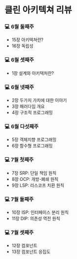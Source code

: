 # 클린 아키텍쳐 리뷰

### 💻 6월 둘째주

- 15장 아키텍쳐란?
- 16장 독립성

### 💻 6월 셋째주

- 1장 설계와 아키텍처란?

### 💻 6월 넷째주

- 2장 두가지 가치에 대한 이야기
- 3장 패러다임 개요
- 4장 구조적 프로그래밍

### 💻 6월 다섯째주

- 5장 객체지향 프로그래밍
- 6장 함수형 프로그래밍

### 💻 7월 첫째주

- 7장 SRP: 단일 책임 원칙
- 8장 OCP: 개방-폐쇄 원칙
- 9장 LSP: 리스코프 치환 원칙

### 💻 7월 둘째주

- 10장 ISP: 인터페이스 분리 원칙
- 11장 DIP: 의존성 역전 원칙

### 💻 7월 셋째주

- 12장 컴포넌트
- 13장 컴포넌트 응집도
